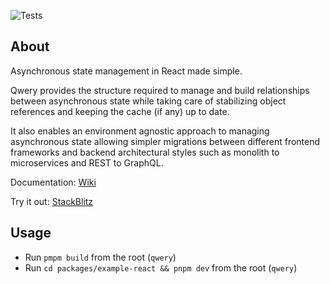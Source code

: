 ![Tests](https://github.com/nmathew98/qwery/actions/workflows/main.yml/badge.svg)

## About

Asynchronous state management in React made simple.

Qwery provides the structure required to manage and build relationships between asynchronous state while taking care of stabilizing object references and keeping the cache (if any) up to date.

It also enables an environment agnostic approach to managing asynchronous state allowing simpler migrations between different frontend frameworks and backend architectural styles such as monolith to microservices and REST to GraphQL.

Documentation: [Wiki](https://github.com/nmathew98/qwery/wiki/1.-Introduction)

Try it out: [StackBlitz](https://stackblitz.com/edit/react-qwery-threads?file=README.md)

## Usage

-   Run `pmpm build` from the root (`qwery`)
-   Run `cd packages/example-react && pnpm dev` from the root (`qwery`)
